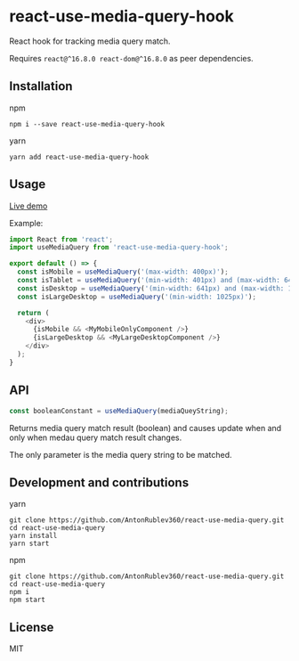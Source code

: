 # react-use-media-query-hook
React hook for tracking media query match.

Requires `react@^16.8.0 react-dom@^16.8.0` as peer dependencies.

## Installation

npm
```
npm i --save react-use-media-query-hook
```

yarn
```
yarn add react-use-media-query-hook
```

## Usage

[Live demo](https://AntonRublev360.github.io/react-use-media-query/)

Example:
```js
import React from 'react';
import useMediaQuery from 'react-use-media-query-hook';

export default () => {
  const isMobile = useMediaQuery('(max-width: 400px)');
  const isTablet = useMediaQuery('(min-width: 401px) and (max-width: 640px)');
  const isDesktop = useMediaQuery('(min-width: 641px) and (max-width: 1024px)');
  const isLargeDesktop = useMediaQuery('(min-width: 1025px)');

  return (
    <div>
      {isMobile && <MyMobileOnlyComponent />}
      {isLargeDesktop && <MyLargeDesktopComponent />}
    </div>
  );
}
```

## API

```js
const booleanConstant = useMediaQuery(mediaQueyString);
```

Returns media query match result (boolean) and causes update when and only when medau query match result changes.

The only parameter is the media query string to be matched.

## Development and contributions

yarn
```
git clone https://github.com/AntonRublev360/react-use-media-query.git
cd react-use-media-query
yarn install
yarn start
```

npm
```
git clone https://github.com/AntonRublev360/react-use-media-query.git
cd react-use-media-query
npm i
npm start
```

## License

MIT

